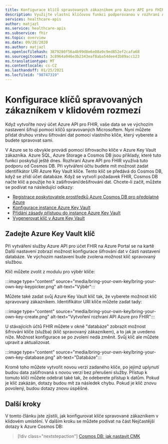 ```yaml
---
title: Konfigurace klíčů spravovaných zákazníkem pro Azure API pro FHIR
description: Využijte vlastní klíčovou funkci podporovanou v rozhraní Azure API pro FHIR prostřednictvím Cosmos DB
services: healthcare-apis
author: matjazl
ms.service: healthcare-apis
ms.subservice: fhir
ms.topic: overview
ms.date: 09/28/2020
ms.author: matjazl
ms.openlocfilehash: 3879280f56a4b99d8e6e08a9c9ed852ef2cafa68
ms.sourcegitcommit: 3c8964a946e3b2343eaf8aba54dee41b89acc123
ms.translationtype: MT
ms.contentlocale: cs-CZ
ms.lasthandoff: 01/25/2021
ms.locfileid: "98747319"
---
```

# <a name="configure-customer-managed-keys-at-rest"></a>Konfigurace klíčů spravovaných zákazníkem v klidovém rozmezí

Když vytvoříte nový účet Azure API pro FHIR, vaše data se ve výchozím nastavení šifrují pomocí klíčů spravovaných Microsoftem. Nyní můžete přidat druhou vrstvu šifrování dat pomocí vlastního klíče, který vyberete a budete spravovat sami.

V Azure se to obvykle provádí pomocí šifrovacího klíče v Azure Key Vault zákazníka. Azure SQL, Azure Storage a Cosmos DB jsou příklady, které tuto funkci poskytují ještě dnes. Rozhraní Azure API pro FHIR využívá tuto podporu od Cosmos DB. Při vytváření účtu budete mít možnost zadat identifikátor URI Azure Key Vault klíče. Tento klíč se předává do Cosmos DB, když se zřídí účet databáze. Když se vytvoří požadavek FHIR, Cosmos DB načte klíč a použije ho k zašifrování/dešifrování dat. Chcete-li začít, můžete se podívat na následující odkazy:

- [Registrace poskytovatele prostředků Azure Cosmos DB pro předplatné Azure](../cosmos-db/how-to-setup-cmk.md#register-resource-provider) 
- [Konfigurace instance Azure Key Vault](../cosmos-db/how-to-setup-cmk.md#configure-your-azure-key-vault-instance)
- [Přidání zásady přístupu do instance Azure Key Vault](../cosmos-db/how-to-setup-cmk.md#add-an-access-policy-to-your-azure-key-vault-instance)
- [Vygenerovat klíč v Azure Key Vault](../cosmos-db/how-to-setup-cmk.md#generate-a-key-in-azure-key-vault)

## <a name="specify-the-azure-key-vault-key"></a>Zadejte Azure Key Vault klíč

Při vytváření služby Azure API pro účet FHIR na Azure Portal se na kartě Další nastavení zobrazí možnost konfigurace šifrování dat v části nastavení databáze. Ve výchozím nastavení bude zvolena možnost klíč spravovaný službou. 

Klíč můžete zvolit z modulu pro výběr klíče:

:::image type="content" source="media/bring-your-own-key/bring-your-own-key-keypicker.png" alt-text="Výběr":::

Můžete také zadat svůj Azure Key Vault klíč tak, že vyberete možnost klíč spravovaný zákazníkem. Identifikátor URI klíče můžete zadat tady:

:::image type="content" source="media/bring-your-own-key/bring-your-own-key-create.png" alt-text="Vytvoření rozhraní API Azure pro FHIR":::

U stávajících účtů FHIR můžete v okně "databáze" zobrazit možnost šifrování klíče (služba) (klíč spravovaný zákazníkem), a to jak je uvedeno níže. Možnost konfigurace se po zvolení nedá změnit. Svůj klíč ale můžete upravit a aktualizovat.

:::image type="content" source="media/bring-your-own-key/bring-your-own-key-database.png" alt-text="Databáze":::

Kromě toho můžete vytvořit novou verzi zadaného klíče, po jejímž uplynutí budou data zašifrovaná s novou verzí bez přerušení služby. Přístup k tomuto klíči můžete odebrat také tak, že odeberete přístup k datům. Pokud je klíč zakázán, dotazy budou mít za následek chybu. Pokud je klíč znovu povolený, budou dotazy znovu úspěšné.

## <a name="next-steps"></a>Další kroky

V tomto článku jste zjistili, jak konfigurovat klíče spravované zákazníkem v klidovém umístění. V dalším kroku se můžete podívat na část Nejčastější dotazy k Azure Cosmos DB: 
 
>[!div class="nextstepaction"]
>[Cosmos DB: jak nastavit CMK](https://docs.microsoft.com/azure/cosmos-db/how-to-setup-cmk#frequently-asked-questions)
